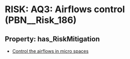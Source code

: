 # RISK: __AQ3: Airflows control__ (PBN__Risk_186)

## Property: has_RiskMitigation

* [Control the airflows in micro spaces](PBN__RiskMitigation_226)

